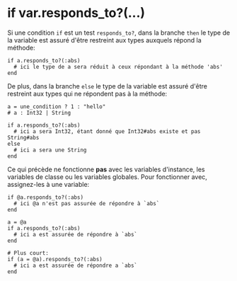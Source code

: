 # if var.responds_to?(...)

Si une condition `if` est un test `responds_to?`, dans la branche `then`
le type de la variable est assuré d'être restreint aux types auxquels répond la méthode:

```crystal
if a.responds_to?(:abs)
  # ici le type de a sera réduit à ceux répondant à la méthode 'abs'
end
```

De plus, dans la branche `else` le type de la variable est assuré d'être restreint
aux types qui ne répondent pas à la méthode:

```crystal
a = une_condition ? 1 : "hello"
# a : Int32 | String

if a.responds_to?(:abs)
  # ici a sera Int32, étant donné que Int32#abs existe et pas String#abs
else
  # ici a sera une String
end
```

Ce qui précède ne fonctionne **pas** avec les variables d'instance,
les variables de classe ou les variables globales.
Pour fonctionner avec, assignez-les à une variable:

```crystal
if @a.responds_to?(:abs)
  # ici @a n'est pas assurée de répondre à `abs`
end

a = @a
if a.responds_to?(:abs)
  # ici a est assurée de répondre à `abs`
end

# Plus court:
if (a = @a).responds_to?(:abs)
  # ici a est assurée de répondre a `abs`
end
```
